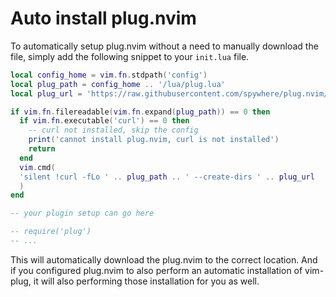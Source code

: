 # Auto install plug.nvim

To automatically setup plug.nvim without a need to manually download the file,
simply add the following snippet to your `init.lua` file.

```lua
local config_home = vim.fn.stdpath('config')
local plug_path = config_home .. '/lua/plug.lua'
local plug_url = 'https://raw.githubusercontent.com/spywhere/plug.nvim/main/plug.lua'

if vim.fn.filereadable(vim.fn.expand(plug_path)) == 0 then
  if vim.fn.executable('curl') == 0 then
    -- curl not installed, skip the config
    print('cannot install plug.nvim, curl is not installed')
    return
  end
  vim.cmd(
  'silent !curl -fLo ' .. plug_path .. ' --create-dirs ' .. plug_url
  )
end

-- your plugin setup can go here

-- require('plug')
-- ...
```

This will automatically download the plug.nvim to the correct location. And if
you configured plug.nvim to also perform an automatic installation of
vim-plug, it will also performing those installation for you as well.
